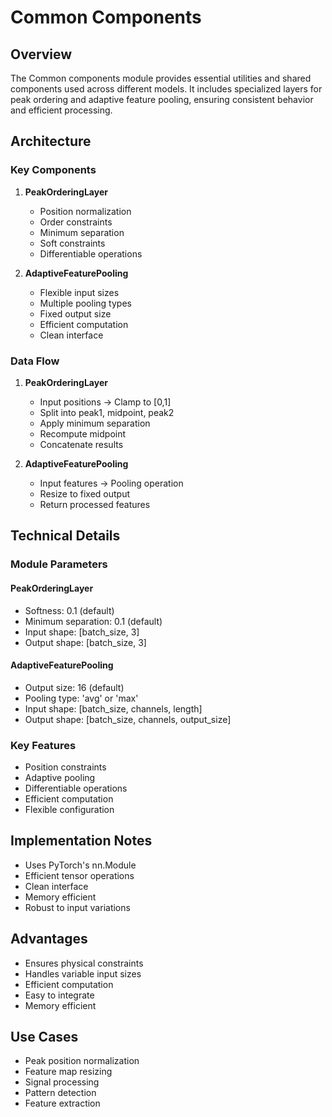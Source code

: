 # Common Components

## Overview
The Common components module provides essential utilities and shared components used across different models. It includes specialized layers for peak ordering and adaptive feature pooling, ensuring consistent behavior and efficient processing.

## Architecture

### Key Components
1. **PeakOrderingLayer**
   - Position normalization
   - Order constraints
   - Minimum separation
   - Soft constraints
   - Differentiable operations

2. **AdaptiveFeaturePooling**
   - Flexible input sizes
   - Multiple pooling types
   - Fixed output size
   - Efficient computation
   - Clean interface

### Data Flow
1. **PeakOrderingLayer**
   - Input positions → Clamp to [0,1]
   - Split into peak1, midpoint, peak2
   - Apply minimum separation
   - Recompute midpoint
   - Concatenate results

2. **AdaptiveFeaturePooling**
   - Input features → Pooling operation
   - Resize to fixed output
   - Return processed features

## Technical Details

### Module Parameters
#### PeakOrderingLayer
- Softness: 0.1 (default)
- Minimum separation: 0.1 (default)
- Input shape: [batch_size, 3]
- Output shape: [batch_size, 3]

#### AdaptiveFeaturePooling
- Output size: 16 (default)
- Pooling type: 'avg' or 'max'
- Input shape: [batch_size, channels, length]
- Output shape: [batch_size, channels, output_size]

### Key Features
- Position constraints
- Adaptive pooling
- Differentiable operations
- Efficient computation
- Flexible configuration

## Implementation Notes
- Uses PyTorch's nn.Module
- Efficient tensor operations
- Clean interface
- Memory efficient
- Robust to input variations

## Advantages
- Ensures physical constraints
- Handles variable input sizes
- Efficient computation
- Easy to integrate
- Memory efficient

## Use Cases
- Peak position normalization
- Feature map resizing
- Signal processing
- Pattern detection
- Feature extraction 